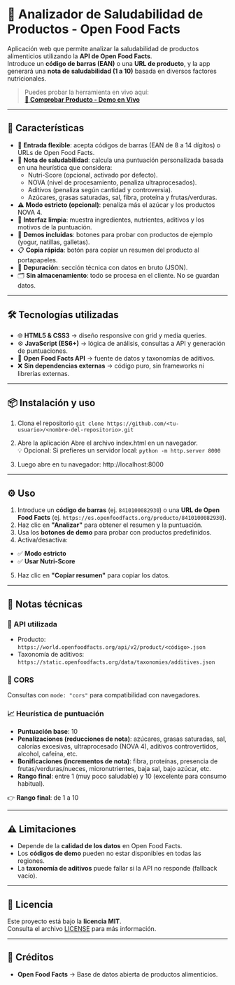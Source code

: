 # 🥗 Analizador de Saludabilidad de Productos - Open Food Facts

Aplicación web que permite analizar la saludabilidad de productos alimenticios utilizando la **API de Open Food Facts**.  
Introduce un **código de barras (EAN)** o una **URL de producto**, y la app generará una **nota de saludabilidad (1 a 10)** basada en diversos factores nutricionales.
> Puedes probar la herramienta en vivo aquí:  
> **[🔗 Comprobar Producto - Demo en Vivo](https://hia-o.github.io/Comprobar-Producto/)**

---

## 🚀 Características
- 🔢 **Entrada flexible**: acepta códigos de barras (EAN de 8 a 14 dígitos) o URLs de Open Food Facts.  
- 🧠 **Nota de saludabilidad**: calcula una puntuación personalizada basada en una heurística que considera:
  - Nutri-Score (opcional, activado por defecto).  
  - NOVA (nivel de procesamiento, penaliza ultraprocesados).  
  - Aditivos (penaliza según cantidad y controversia).  
  - Azúcares, grasas saturadas, sal, fibra, proteína y frutas/verduras.  
- ⚠️ **Modo estricto (opcional)**: penaliza más el azúcar y los productos NOVA 4.  
- 🧼 **Interfaz limpia**: muestra ingredientes, nutrientes, aditivos y los motivos de la puntuación.  
- 🧪 **Demos incluidas**: botones para probar con productos de ejemplo (yogur, natillas, galletas).  
- 📋 **Copia rápida**: botón para copiar un resumen del producto al portapapeles.  
- 🔧 **Depuración**: sección técnica con datos en bruto (JSON).  
- 🗂 **Sin almacenamiento**: todo se procesa en el cliente. No se guardan datos.  

---

## 🛠 Tecnologías utilizadas
- 🌐 **HTML5 & CSS3** → diseño responsive con grid y media queries.  
- ⚙️ **JavaScript (ES6+)** → lógica de análisis, consultas a API y generación de puntuaciones.  
- 📡 **Open Food Facts API** → fuente de datos y taxonomías de aditivos.  
- ❌ **Sin dependencias externas** → código puro, sin frameworks ni librerías externas.

---

## 📦 Instalación y uso

1. Clona el repositorio
`git clone https://github.com/<tu-usuario>/<nombre-del-repositorio>.git`

2. Abre la aplicación
Abre el archivo index.html en un navegador.<br>
💡 Opcional: Si prefieres un servidor local:
`python -m http.server 8000`

3. Luego abre en tu navegador: http://localhost:8000

---

## ⚙️ Uso
1. Introduce un **código de barras** (ej. `8410100082930`) o una **URL de Open Food Facts** (ej. `https://es.openfoodfacts.org/producto/8410100082930`).  
2. Haz clic en **"Analizar"** para obtener el resumen y la puntuación.  
3. Usa los **botones de demo** para probar con productos predefinidos.  
4. Activa/desactiva:  
- ✅ **Modo estricto**  
- ✅ **Usar Nutri-Score**  
5. Haz clic en **"Copiar resumen"** para copiar los datos.  

---

## 🧠 Notas técnicas
### 📡 API utilizada
- Producto:  
  `https://world.openfoodfacts.org/api/v2/product/<código>.json`  
- Taxonomía de aditivos:  
  `https://static.openfoodfacts.org/data/taxonomies/additives.json`

### 🔐 CORS
Consultas con `mode: "cors"` para compatibilidad con navegadores.  

### 📈 Heurística de puntuación
- **Puntuación base**: 10
- **Penalizaciones (reducciones de nota)**: azúcares, grasas saturadas, sal, calorías excesivas, ultraprocesado (NOVA 4), aditivos controvertidos, alcohol, cafeína, etc.
- **Bonificaciones (incrementos de nota)**: fibra, proteínas, presencia de frutas/verduras/nueces, micronutrientes, baja sal, bajo azúcar, etc.
- **Rango final**: entre 1 (muy poco saludable) y 10 (excelente para consumo habitual).

👉 **Rango final**: de 1 a 10  

---

## ⚠️ Limitaciones
- Depende de la **calidad de los datos** en Open Food Facts.  
- Los **códigos de demo** pueden no estar disponibles en todas las regiones.  
- La **taxonomía de aditivos** puede fallar si la API no responde (fallback vacío).  

---
## 📝 Licencia
Este proyecto está bajo la **licencia MIT**.  
Consulta el archivo [LICENSE](LICENSE) para más información.  

---

## 🙌 Créditos
- **Open Food Facts** → Base de datos abierta de productos alimenticios.  
